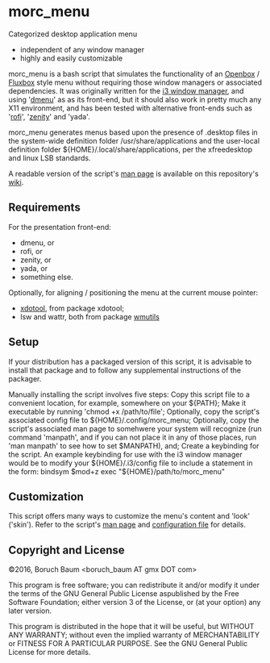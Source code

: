 # morc_menu
Categorized desktop application menu
* independent of any window manager
* highly and easily customizable

morc_menu is a bash script that simulates the functionality of an [Openbox](https://en.wikipedia.org/wiki/Openbox)
/ [Fluxbox](https://en.wikipedia.org/wiki/Fluxbox) style menu without requiring those window
managers or associated dependencies. It was originally
written for the [i3 window manager](https://en.wikipedia.org/wiki/I3_%28window_manager%29), and using '[dmenu](https://en.wikipedia.org/wiki/Dwm#dmenu)' as
as its front-end, but it should also work in pretty much
any X11 environment, and has been tested with
alternative front-ends such as '[rofi](https://davedavenport.github.io/rofi/)', '[zenity](https://en.wikipedia.org/wiki/Zenity)' and
'yada'.

morc_menu generates menus based upon the presence of
.desktop files in the system-wide definition folder
/usr/share/applications and the user-local definition
folder ${HOME}/.local/share/applications, per the
xfreedesktop and linux LSB standards.

A readable version of the script's [man page](https://github.com/Boruch-Baum/morc_menu/wiki/man-page) is available on this repository's [wiki](https://github.com/Boruch-Baum/morc_menu/wiki).

## Requirements

For the presentation front-end:
* dmenu, or
* rofi, or
* zenity, or
* yada, or
* something else.

Optionally, for aligning / positioning the menu at the current mouse pointer:
* [xdotool](http://www.semicomplete.com/projects/xdotool), from package xdotool;
* lsw and wattr, both from package [wmutils](https://github.com/wmutils/core)

## Setup

  If your distribution has a packaged version of this
  script, it is advisable to install that package and
  to follow any supplemental instructions of the
  packager.

  Manually installing the script involves five steps:
  Copy this script file to a convenient location, for
  example, somewhere on your ${PATH}; Make it executable
  by running 'chmod +x /path/to/file'; Optionally, copy
  the script's associated config file to
  ${HOME}/.config/morc_menu; Optionally, copy the
  script's associated man page to somehwere your system
  will recognize (run command 'manpath', and if you can
  not place it in any of those places, run 'man manpath'
  to see how to set $MANPATH), and; Create a keybinding
  for the script. An example keybinding for use with the
  i3 window manager would be to modify your
  ${HOME}/.i3/config file to include a statement in the
  form:
     bindsym $mod+z
             exec "${HOME}/path/to/morc_menu"

## Customization
  This script offers many ways to customize the menu's
  content and 'look' ('skin'). Refer to the script's
  [man page](https://github.com/Boruch-Baum/morc_menu/wiki/man-page) and [configuration file](https://raw.githubusercontent.com/Boruch-Baum/morc_menu/master/morc_menu_v1.conf) for details.

## Copyright and License

 ©2016, Boruch Baum <boruch_baum AT gmx DOT com>

 This program is free software; you can redistribute it
 and/or modify it under the terms of the GNU General
 Public License aspublished by the Free Software
 Foundation; either version 3 of the License, or (at your
 option) any later version.

 This program is distributed in the hope that it will be
 useful, but WITHOUT ANY WARRANTY; without even the
 implied warranty of MERCHANTABILITY or FITNESS FOR A
 PARTICULAR PURPOSE. See the GNU General Public License
 for more details.
